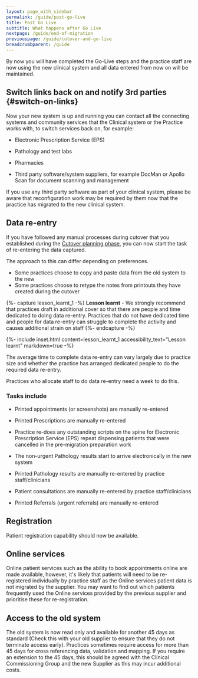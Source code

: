 ```yaml
---
layout: page_with_sidebar
permalink: /guide/post-go-live
title: Post Go Live
subtitle: What happens after Go Live
nextpage: /guide/end-of-migration
previouspage: /guide/cutover-and-go-live
breadcrumbparent: /guide
---
```


By now you will have completed the Go-Live steps and the practice staff are now using the new clinical system and all data entered from now on will be maintained.


## Switch links back on and notify 3rd parties {#switch-on-links}

Now your new system is up and running you can contact all the connecting systems and community services that the Clinical system or the Practice works with, to switch services back on, for example:

* Electronic Prescription Service (EPS)


* Pathology and test labs


* Pharmacies


* Third party software/system suppliers, for example DocMan or Apollo Scan for document scanning and management

If you use any third party software as part of your clinical system, please be aware that reconfiguration work may be required by them now that the practice has migrated to the new clinical system. 


## Data re-entry

If you have followed any manual processes during cutover that you established during the [Cutover planning phase](/prm-practice-migration/guide/planning-for-cut-over#appointments), you can now start the task of re-entering the data captured.

The approach to this can differ depending on preferences. 

* Some practices choose to copy and paste data from the old system to the new
* Some practices choose to retype the notes from printouts they have created during the cutover


{%- capture lesson_learnt_1 -%}
__Lesson learnt__ - We strongly recommend that practices draft in additional cover so that there are people and time dedicated to doing data re-entry. Practices that do not have dedicated time and people for data re-entry can struggle to complete the activity and causes additional strain on staff
{%- endcapture -%}

{%- include inset.html content=lesson_learnt_1 accessibility_text="Lesson learnt" markdown=true -%}
<!-- [FORMAT] why has this lesson learnt gone strange? -->

The average time to complete data re-entry can vary largely due to practice size and whether the practice has arranged dedicated people to do the required data re-entry.

Practices who allocate staff to do data re-entry need a week to do this.
### Tasks include

* Printed appointments (or screenshots) are manually re-entered 

* Printed Prescriptions are manually re-entered 

* Practice re-does any outstanding scripts on the spine for Electronic Prescription Service (EPS) repeat dispensing patients that were cancelled in the pre-migration preparation work

* The non-urgent Pathology results start to arrive electronically in the new system

* Printed Pathology results are manually re-entered by practice staff/clinicians

* Patient consultations are manually re-entered by practice staff/clinicians

* Printed Referrals (urgent referrals) are manually re-entered 



## Registration

Patient registration capability should now be available.


## Online services

Online patient services such as the ability to book appointments online are made available, however, it's likely that patients will need to be re-registered individually by practice staff as the Online services patient data is not migrated by the supplier. You may want to find out which patients frequently used the Online services provided by the previous supplier and prioritise these for re-registration.


## Access to the old system

The old system is now read only and available for another 45 days as standard (Check this with your old supplier to ensure that they do not terminate access early). Practices sometimes require access for more than 45 days for cross referencing data, validation and mapping. If you require an extension to the 45 days, this should be agreed with the Clinical Commissioning Group and the new Supplier as this may incur additional costs.
